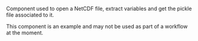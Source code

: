 Component used to open a NetCDF file, extract variables and get the pickle file associated to it.

This component is an example and may not be used as part of a workflow at the moment.